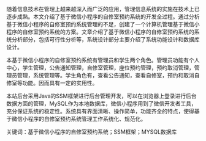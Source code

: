 随着信息技术在管理上越来越深入而广泛的应用，管理信息系统的实施在技术上已逐步成熟。本文介绍了基于微信小程序的自修室预约系统的开发全过程。通过分析基于微信小程序的自修室预约系统管理的不足，创建了一个计算机管理基于微信小程序的自修室预约系统的方案。文章介绍了基于微信小程序的自修室预约系统的系统分析部分，包括可行性分析等，系统设计部分主要介绍了系统功能设计和数据库设计。

本基于微信小程序的自修室预约系统有管理员和学生两个角色。管理员功能有个人中心，学生管理，公告通知管理，自修室管理，座位预约管理，预约取消管理，管理员管理，系统管理等。学生角色有，查看公告通知，查看自修室，预约和取消自修室等功能。因而具有一定的实用性。

本站后台采用Java的SSM框架进行后台管理开发，可以在浏览器上登录进行后台数据方面的管理，MySQL作为本地数据库，微信小程序用到了微信开发者工具，充分保证系统的稳定性。系统具有界面清晰、操作简单，功能齐全的特点，使得基于微信小程序的自修室预约系统管理工作系统化、规范化。

关键词：基于微信小程序的自修室预约系统；SSM框架；MYSQL数据库
